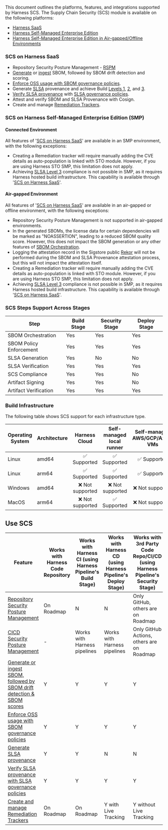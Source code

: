 This document outlines the platforms, features, and integrations supported by Harness SCS.
The Supply Chain Security (SCS) module is available on the following platforms:
- [Harness SaaS](#scs-on-harness-saas)
- [Harness Self-Managed Enterprise Edition](#connected-environment)
- [Harness Self-Managed Enterprise Edition in Air-gapped/Offline Environments](#air-gapped-environment)

### SCS on Harness SaaS
- Repository Security Posture Management - [RSPM](/docs/software-supply-chain-assurance/manage-risk-and-compliance/repository-security-posture-management-rspm)
- [Generate](/docs/software-supply-chain-assurance/open-source-management/generate-sbom) or [ingest](/docs/software-supply-chain-assurance/open-source-management/ingest-sbom-data) SBOM, followed by SBOM drift detection and scoring.
- [Enforce OSS usage with SBOM governance policies](/docs/software-supply-chain-assurance/open-source-management/enforce-sbom-policies).
- Generate [SLSA](/docs/software-supply-chain-assurance/artifact-security/slsa/generate-slsa) provenance and achieve Build [Levels 1](/docs/software-supply-chain-assurance/artifact-security/slsa/overview#how-to-comply-with-slsa-level-1), [2](/docs/software-supply-chain-assurance/artifact-security/slsa/overview#how-to-comply-with-slsa-level-2), and [3](/docs/software-supply-chain-assurance/artifact-security/slsa/overview#how-to-comply-with-slsa-level-3).
- [Verify SLSA provenance](/docs/software-supply-chain-assurance/artifact-security/slsa/verify-slsa) with [SLSA governance policies](/docs/software-supply-chain-assurance/artifact-security/slsa/verify-slsa#enforce-policies-on-slsa-provenance).
- Attest and verify SBOM and SLSA Provenance with Cosign.
- Create and manage [Remediation Trackers](/docs/software-supply-chain-assurance/open-source-management/remediation-tracker/create-remediation-tracker).

### SCS on Harness Self-Managed Enterprise Edition (SMP)

#### Connected Environment
All features of '[SCS on Harness SaaS](#scs-on-harness-saas)' are available in an SMP environment, with the following exceptions:

- Creating a Remediation tracker will require manually adding the CVE details as auto-population is linked with STO module. However, if you are using Harness STO SMP, this limitation does not apply.
- Achieving [SLSA Level 3](/docs/software-supply-chain-assurance/artifact-security/slsa/overview#how-to-comply-with-slsa-level-3) compliance is not possible in SMP, as it requires Harness hosted build infrastructure. This capability is available through '[SCS on Harness SaaS](#scs-on-harness-saas)'.


#### Air-gapped Environment
All features of '[SCS on Harness SaaS](#scs-on-harness-saas)' are available in an air-gapped or offline environment, with the following exceptions:

- Repository Security Posture Management is not supported in air-gapped environments.
- In the generated SBOMs, the license data for certain dependencies will be marked as "NOASSERTION", leading to a reduced SBOM quality score. However, this does not impact the SBOM generation or any other features of [SBOM Orchestration](/docs/software-supply-chain-assurance/open-source-management/generate-sbom).
- Logging the attestation record in the Sigstore public [Rekor](https://docs.sigstore.dev/logging/overview/) will not be performed during the SBOM and SLSA Provenance attestation process, but this will not impact the attestation itself.
- Creating a Remediation tracker will require manually adding the CVE details as auto-population is linked with STO module. However, if you are using Harness STO SMP, this limitation does not apply.
- Achieving [SLSA Level 3](/docs/software-supply-chain-assurance/artifact-security/slsa/overview#how-to-comply-with-slsa-level-3) compliance is not possible in SMP, as it requires Harness hosted build infrastructure. This capability is available through '[SCS on Harness SaaS](#scs-on-harness-saas)'.

### SCS Steps Support Across Stages

| Step                     | Build Stage | Security Stage | Deploy Stage |
|--------------------------|-------------|----------------|--------------|
| SBOM Orchestration        | Yes         | Yes            | Yes          |
| SBOM Policy Enforcement          | Yes         | Yes            | Yes          |
| SLSA Generation           | Yes         | No             | No           |
| SLSA Verification         | Yes         | Yes            | Yes          |
| SCS Compliance            | Yes         | Yes            | No           |
| Artifact Signing          | Yes         | Yes            | No           |
| Artifact Verification     | Yes         | Yes            | Yes          |



### Build Infrastructure

The following table shows SCS support for each infrastructure type.

<table>
    <thead>
        <tr>
            <th>Operating System</th>
            <th>Architecture</th>
            <th>Harness Cloud</th>
            <th>Self-managed local runner</th>
            <th>Self-managed AWS/GCP/Azure VMs</th>
            <th>Self-managed Kubernetes cluster</th>
        </tr>
    </thead>
    <tbody>
        <tr>
            <td>Linux</td>
            <td>amd64</td>
            <td align="center">✅ Supported</td>
            <td align="center">✅ Supported</td>
            <td align="center">✅ Supported</td>
            <td align="center">✅ Supported</td>
        </tr>
        <tr>
            <td>Linux</td>
            <td>arm64</td>
            <td align="center">✅ Supported</td>
            <td align="center">✅ Supported</td>
            <td align="center">✅ Supported</td>
            <td align="center">✅ Supported</td>
        </tr>
        <tr>
            <td>Windows</td>
            <td>amd64</td>
            <td align="center">❌ Not supported</td>
            <td align="center">❌ Not supported</td>
            <td align="center">❌ Not supported</td>
            <td align="center">❌ Not supported</td>
        </tr>
        <tr>
            <td>MacOS</td>
            <td>arm64</td>
            <td align="center">❌ Not supported</td>
            <td align="center">✅ Supported</td>
            <td align="center">❌ Not supported</td>
            <td align="center">❌ Not supported</td>
        </tr>
    </tbody>
</table>


## Use SCS

| **Feature** | **Works with Harness Code Repository** | **Works with Harness CI (using Harness Pipeline's Build Stage)**   | **Works with Harness CD (using Harness Pipeline's Deploy Stage)** | **Works with 3rd Party Code Repo/CI/CD (using Harness Pipeline's Security Stage)**  |
|--|--|--|--|--|
|[Repository Security Posture Management](/docs/software-supply-chain-assurance/manage-risk-and-compliance/repository-security-posture-management-rspm) | On Roadmap | N | N | Only GitHub, others are on Roadmap |
|[CICD Security Posture Management](/docs/software-supply-chain-assurance/manage-risk-and-compliance/cicd-security-posture-management-cicdspm) | - | Works with Harness pipelines | Works with Harness pipelines | Only GitHub Actions, others are on Roadmap |
|[Generate or ingest SBOM, followed by SBOM drift detection & SBOM scores](/docs/software-supply-chain-assurance/open-source-management/generate-sbom) | Y | Y | Y | Y |
|[Enforce OSS usage with SBOM governance policies](/docs/software-supply-chain-assurance/open-source-management/enforce-sbom-policies) | Y | Y | Y | Y |
|[Generate SLSA provenance](/docs/software-supply-chain-assurance/artifact-security/slsa/generate-slsa) | Y | Y | N | N |
|[Verify SLSA provenance with SLSA governance policies](/docs/software-supply-chain-assurance/artifact-security/slsa/verify-slsa) | Y | Y | Y | Y |
|[Create and manage Remediation Trackers](/docs/software-supply-chain-assurance/open-source-management/remediation-tracker/create-remediation-tracker) | On Roadmap | On Roadmap | Y with Live Tracking | Y without Live Tracking |